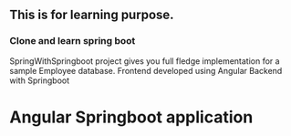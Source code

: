 ## This is for learning purpose.
### Clone and learn spring boot
SpringWithSpringboot project gives you full fledge implementation for a sample Employee database.
Frontend developed using Angular
Backend with Springboot
# Angular Springboot application
